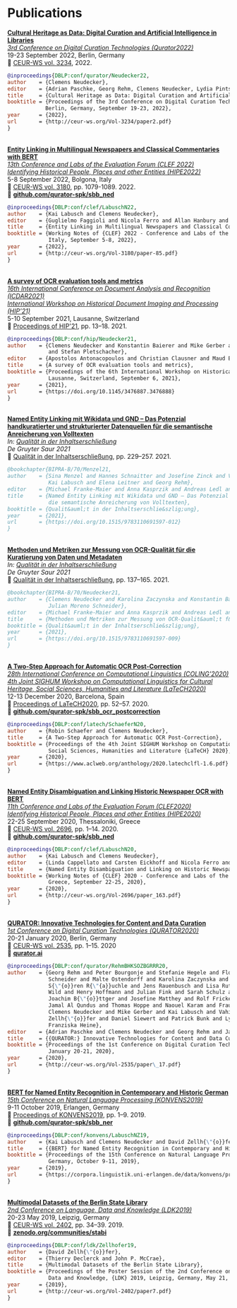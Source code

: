 # Publications

**[Cultural Heritage as Data: Digital Curation and Artificial Intelligence in Libraries](http://ceur-ws.org/Vol-3234/paper2.pdf)**  
_[3rd Conference on Digital Curation Technologies (Qurator2022)](https://qurator.ai/qurator-conference-2022/)_  
19-23 September 2022, Berlin, Germany  
:closed_book: [CEUR-WS vol. 3234](http://ceur-ws.org/Vol-3234/), 2022.  
  ```bibtex
  @inproceedings{DBLP:conf/qurator/Neudecker22,
  author    = {Clemens Neudecker},
  editor    = {Adrian Paschke, Georg Rehm, Clemens Neudecker, Lydia Pintscher},
  title     = {Cultural Heritage as Data: Digital Curation and Artificial Intelligence in Libraries},
  booktitle = {Proceedings of the 3rd Conference on Digital Curation Technologies {Qurator} 2022, 
              Berlin, Germany, September 19-23, 2022},
  year      = {2022},
  url       = {http://ceur-ws.org/Vol-3234/paper2.pdf}
  }
  ```
\
**[Entity Linking in Multilingual Newspapers and Classical Commentaries with BERT](http://ceur-ws.org/Vol-3180/paper-85.pdf)**  
_[13th Conference and Labs of the Evaluation Forum (CLEF 2022)](https://clef2022.clef-initiative.eu/)_  
_[Identifying Historical People, Places and other Entities (HIPE2022)](https://hipe-eval.github.io/HIPE-2022/)_  
5-8 September 2022, Bolgona, Italy  
:closed_book: [CEUR-WS vol. 3180](http://ceur-ws.org/Vol-3180/), pp. 1079-1089. 2022.  
:floppy_disk: **[github.com/qurator-spk/sbb_ned](https://github.com/qurator-spk/sbb_ned)**
  ```bibtex
  @inproceedings{DBLP:conf/clef/LabuschN22,
  author    = {Kai Labusch and Clemens Neudecker},
  editor    = {Guglielmo Faggioli and Nicola Ferro and Allan Hanbury and Martin Potthast},
  title     = {Entity Linking in Multilingual Newspapers and Classical Commentaries with {BERT}},
  booktitle = {Working Notes of {CLEF} 2022 - Conference and Labs of the Evaluation Forum, Bologna, 
               Italy, September 5-8, 2022},
  year      = {2022},
  url       = {http://ceur-ws.org/Vol-3180/paper-85.pdf}
  }
  ```
\
**[A survey of OCR evaluation tools and metrics](https://doi.org/10.1145/3476887.3476888)**  
_[16th International Conference on Document Analysis and Recognition (ICDAR2021)](https://icdar2021.org/)_  
_[International Workshop on Historical Document Imaging and Processing (HIP’21)](https://blog.sbb.berlin/hip2021/)_  
5-10 September 2021, Lausanne, Switzerland  
:closed_book: [Proceedings of HIP'21](https://dl.acm.org/doi/proceedings/10.1145/3476887), pp. 13–18. 2021.  
  ```bibtex
  @inproceedings{DBLP:conf/hip/Neudecker21,
  author    = {Clemens Neudecker and Konstantin Baierer and Mike Gerber and Christian Clausner and Apostolos Antonacopoulos 
               and Stefan Pletschacher},
  editor    = {Apostolos Antonacopoulos and Christian Clausner and Maud Ehrmann and Clemens Neudecker},
  title     = {A survey of OCR evaluation tools and metrics},
  booktitle = {Proceedings of the 6th International Workshop on Historical Document Imaging and Processing {HIP} 2021, 
               Lausanne, Switzerland, September 6, 2021},
  year      = {2021},
  url       = {https://doi.org/10.1145/3476887.3476888}
  }
  ```
\
**[Named Entity Linking mit Wikidata und GND – Das Potenzial handkuratierter und strukturierter Datenquellen f&uuml;r die semantische Anreicherung von Volltexten](https://doi.org/10.1515/9783110691597-012)**  
_In: [Qualit&auml;t in der Inhaltserschlie&szlig;ung](https://doi.org/10.1515/9783110691597)  
De Gruyter Saur 2021_  
:closed_book: [Qualit&auml;t in der Inhaltserschlie&szlig;ung](https://doi.org/10.1515/9783110691597), pp. 229–257. 2021.  
  ```bibtex
  @bookchapter{BIPRA-B/70/Menzel21,
  author    = {Sina Menzel and Hannes Schnaitter and Josefine Zinck and Vivien Petras and Clemens Neudecker and 
               Kai Labusch and Elena Leitner and Georg Rehm},
  editor    = {Michael Franke-Maier and Anna Kasprzik and Andreas Ledl and Hans Sch&uuml;rmann},
  title     = {Named Entity Linking mit Wikidata und GND – Das Potenzial handkuratierter und strukturierter Datenquellen f&uuml;r 
               die semantische Anreicherung von Volltexten},
  booktitle = {Qualit&auml;t in der Inhaltserschlie&szlig;ung},
  year      = {2021},
  url       = {https://doi.org/10.1515/9783110691597-012}
  }
  ```
\
**[Methoden und Metriken zur Messung von OCR-Qualit&auml;t f&uuml;r die Kuratierung von Daten und Metadaten](https://doi.org/10.1515/9783110691597-009)**  
_In: [Qualit&auml;t in der Inhaltserschlie&szlig;ung](https://doi.org/10.1515/9783110691597)  
De Gruyter Saur 2021_  
:closed_book: [Qualit&auml;t in der Inhaltserschlie&szlig;ung](https://doi.org/10.1515/9783110691597), pp. 137–165. 2021.  
  ```bibtex
  @bookchapter{BIPRA-B/70/Neudecker21,
  author    = {Clemens Neudecker and Karolina Zaczynska and Konstantin Baierer and Georg Rehm and Mike Gerber and 
               Julian Moreno Schneider},
  editor    = {Michael Franke-Maier and Anna Kasprzik and Andreas Ledl and Hans Sch&uuml;rmann},
  title     = {Methoden und Metriken zur Messung von OCR-Qualit&auml;t f&uuml;r die Kuratierung von Daten und Metadaten},
  booktitle = {Qualit&auml;t in der Inhaltserschlie&szlig;ung},
  year      = {2021},
  url       = {https://doi.org/10.1515/9783110691597-009}
  }
  ```
\
**[A Two-Step Approach for Automatic OCR Post-Correction](https://www.aclweb.org/anthology/2020.latechclfl-1.6.pdf)**  
_[28th International Conference on Computational Linguistics (COLING'2020)](https://coling2020.org/)_  
_[4th Joint SIGHUM Workshop on Computational Linguistics for Cultural Heritage, Social Sciences, Humanities and Literature 
(LaTeCH2020)](https://sighum.wordpress.com/events/latech-clfl-2020/)_  
12-13 December 2020, Barcelona, Spain  
:closed_book: [Proceedings of LaTeCH2020](https://www.aclweb.org/anthology/events/coling-2020/#2020-latechclfl-1), pp. 52–57. 2020.  
:floppy_disk: **[github.com/qurator-spk/sbb_ocr_postcorrection](https://github.com/qurator-spk/sbb_ocr_postcorrection)**
  ```bibtex
  @inproceedings{DBLP:conf/latech/SchaeferN20,
  author    = {Robin Schaefer and Clemens Neudecker},
  title     = {A Two-Step Approach for Automatic OCR Post-Correction},
  booktitle = {Proceedings of the 4th Joint SIGHUM Workshop on Computational Linguistics for Cultural Heritage, 
               Social Sciences, Humanities and Literature {LaTeCH} 2020},
  year      = {2020},
  url       = {https://www.aclweb.org/anthology/2020.latechclfl-1.6.pdf}
  }
  ```
\
**[Named Entity Disambiguation and Linking Historic Newspaper OCR with BERT](http://ceur-ws.org/Vol-2696/paper_163.pdf)**  
_[11th Conference and Labs of the Evaluation Forum (CLEF2020)](https://clef2020.clef-initiative.eu/)_  
_[Identifying Historical People, Places and other Entities (HIPE2020)](https://impresso.github.io/CLEF-HIPE-2020/)_  
22-25 September 2020, Thessaloniki, Greece  
:closed_book: [CEUR-WS vol. 2696](http://ceur-ws.org/Vol-2696/), pp. 1–14. 2020.  
:floppy_disk: **[github.com/qurator-spk/sbb_ned](https://github.com/qurator-spk/sbb_ned)**
  ```bibtex
  @inproceedings{DBLP:conf/clef/LabuschN20,
  author    = {Kai Labusch and Clemens Neudecker},
  editor    = {Linda Cappellato and Carsten Eickhoff and Nicola Ferro and Aur{\'{e}}lie N{\'{e}}v{\'{e}}ol},
  title     = {Named Entity Disambiguation and Linking on Historic Newspaper {OCR} with {BERT}},
  booktitle = {Working Notes of {CLEF} 2020 - Conference and Labs of the Evaluation Forum, Thessaloniki, 
               Greece, September 22-25, 2020},
  year      = {2020},
  url       = {http://ceur-ws.org/Vol-2696/paper_163.pdf}
  }
  ```
\
**[QURATOR: Innovative Technologies for Content and Data Curation](http://ceur-ws.org/Vol-2535/paper_17.pdf)**  
_[1st Conference on Digital Curation Technologies (QURATOR2020)](https://qurator.ai/conference-qurator-2020/)_  
20-21 January 2020, Berlin, Germany  
:closed_book: [CEUR-WS vol. 2535](http://ceur-ws.org/Vol-2535/), pp. 1–15. 2020  
:floppy_disk: **[qurator.ai](https://qurator.ai)**
  ```bibtex
  @inproceedings{DBLP:conf/qurator/RehmBHKSOZBGRRR20,
  author    = {Georg Rehm and Peter Bourgonje and Stefanie Hegele and Florian Kintzel and Juli{\'{a}}n Moreno 
               Schneider and Malte Ostendorff and Karolina Zaczynska and Armin Berger and Stefan Grill and 
               S{\"{o}}ren R{\"{a}}uchle and Jens Rauenbusch and Lisa Rutenburg and Andr{\'{e}} Schmidt and Mikka 
               Wild and Henry Hoffmann and Julian Fink and Sarah Schulz and Jurica Seva and Joachim Quantz and 
               Joachim B{\"{o}}ttger and Josefine Matthey and Rolf Fricke and Jan Thomsen and Adrian Paschke and 
               Jamal Al Qundus and Thomas Hoppe and Naouel Karam and Frauke Weichhardt and Christian Fillies and 
               Clemens Neudecker and Mike Gerber and Kai Labusch and Vahid Rezanezhad and Robin Schaefer and David 
               Zellh{\"{o}}fer and Daniel Siewert and Patrick Bunk and Lydia Pintscher and Elena Aleynikova and 
               Franziska Heine},
  editor    = {Adrian Paschke and Clemens Neudecker and Georg Rehm and Jamal Al Qundus and Lydia Pintscher},
  title     = {{QURATOR:} Innovative Technologies for Content and Data Curation},
  booktitle = {Proceedings of the 1st Conference on Digital Curation Technologies, {QURATOR} 2020, Berlin, Germany, 
               January 20-21, 2020},
  year      = {2020},
  url       = {http://ceur-ws.org/Vol-2535/paper\_17.pdf}
  }
  ```
\
**[BERT for Named Entity Recognition in Contemporary and Historic German](https://corpora.linguistik.uni-erlangen.de/data/konvens/proceedings/papers/KONVENS2019_paper_4.pdf)**  
_[15th Conference on Natural Language Processing (KONVENS2019)](https://2019.konvens.org/)_  
9-11 October 2019, Erlangen, Germany  
:closed_book: [Proceedings of KONVENS2019](https://corpora.linguistik.uni-erlangen.de/data/konvens/proceedings/), pp. 1–9. 2019.  
:floppy_disk: **[github.com/qurator-spk/sbb_ner](https://github.com/qurator-spk/sbb_ner)**
  ```bibtex
  @inproceedings{DBLP:conf/konvens/LabuschNZ19,
  author    = {Kai Labusch and Clemens Neudecker and David Zellh{\"{o}}fer},
  title     = {{BERT} for Named Entity Recognition in Contemporary and Historic German},
  booktitle = {Proceedings of the 15th Conference on Natural Language Processing, {KONVENS} 2019, Erlangen, 
               Germany, October 9-11, 2019},
  year      = {2019},
  url       = {https://corpora.linguistik.uni-erlangen.de/data/konvens/proceedings/papers/KONVENS2019\_paper\_4.pdf}
  }
  ```
\
**[Multimodal Datasets of the Berlin State Library](http://ceur-ws.org/Vol-2402/paper7.pdf)**  
_[2nd Conference on Language, Data and Knowledge (LDK2019)](http://2019.ldk-conf.org/)_  
20-23 May 2019, Leipzig, Germany  
:closed_book: [CEUR-WS vol. 2402](http://ceur-ws.org/Vol-2402/), pp. 34–39. 2019.  
:floppy_disk: **[zenodo.org/communities/stabi](https://zenodo.org/communities/stabi/search?page=1&size=20)**
  ```bibtex
  @inproceedings{DBLP:conf/ldk/Zellhofer19,
  author    = {David Zellh{\"{o}}fer},
  editor    = {Thierry Declerck and John P. McCrae},
  title     = {Multimodal Datasets of the Berlin State Library},
  booktitle = {Proceedings of the Poster Session of the 2nd Conference on Language,
               Data and Knowledge, {LDK} 2019, Leipzig, Germany, May 21, 2019},
  year      = {2019},
  url       = {http://ceur-ws.org/Vol-2402/paper7.pdf}
  }
  ```
